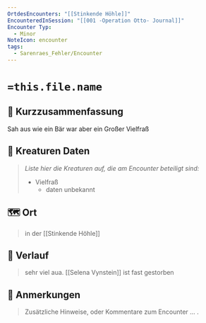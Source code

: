 ```yaml
---
OrtdesEncounters: "[[Stinkende Höhle]]"
EncounteredInSession: "[[001 -Operation Otto- Journal]]"
Encounter Typ:
  - Minor
NoteIcon: encounter
tags:
  - Sarenraes_Fehler/Encounter
---
```

# `=this.file.name`
## 📝 Kurzzusammenfassung
Sah aus wie ein Bär war aber ein Großer Vielfraß

## 🐾 Kreaturen Daten
> *Liste hier die Kreaturen auf, die am Encounter beteiligt sind:* 
> - Vielfraß 
>	- daten unbekannt

## 🗺️ Ort
> in der [[Stinkende Höhle]]
> 

## 📖 Verlauf
> sehr viel aua.
> [[Selena Vynstein]] ist fast gestorben

## 📌 Anmerkungen
> Zusätzliche Hinweise, oder Kommentare zum Encounter
> ... .

